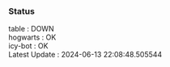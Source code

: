 ### Status


table : DOWN  
hogwarts : OK  
icy-bot : OK  
Latest Update : 2024-06-13 22:08:48.505544
